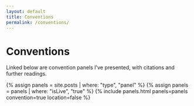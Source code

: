 ```yaml
---
layout: default
title: Conventions
permalink: /conventions/
---
```


<h1 class="center">
  Conventions
</h1>

<p>
  Linked below are convention panels I've presented, with citations and further readings.
</p>

{% assign panels = site.posts | where: "type", "panel" %}
{% assign panels = panels | where: "isLive", "true" %}
{% include panels.html panels=panels convention=true location=false %}
